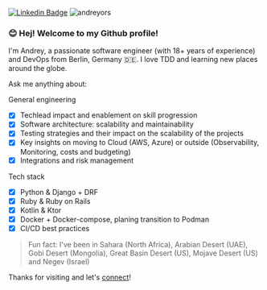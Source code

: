 [![Linkedin Badge](https://img.shields.io/badge/-andreyorsoev-blue?style=flat&logo=Linkedin&logoColor=white&link=https://www.linkedin.com/in/andreyorsoev/)](https://www.linkedin.com/in/andreyorsoev/)
<img
  src="https://komarev.com/ghpvc/?username=andreyors"
  alt="andreyors"
/>

### 😊 Hej! Welcome to my Github profile!

I'm Andrey, a passionate software engineer (with 18+ years of experience) and DevOps from Berlin, Germany 🇩🇪. I love TDD and learning new places around the globe.

Ask me anything about:

General engineering
- [x] Techlead impact and enablement on skill progression
- [x] Software architecture: scalability and maintainability
- [x] Testing strategies and their impact on the scalability of the projects
- [x] Key insights on moving to Cloud (AWS, Azure) or outside (Observability, Monitoring, costs and budgeting)
- [x] Integrations and risk management

Tech stack
- [x] Python & Django + DRF
- [x] Ruby & Ruby on Rails
- [x] Kotlin & Ktor
- [x] Docker + Docker-compose, planing transition to Podman
- [x] CI/CD best practices

> Fun fact: I've been in Sahara (North Africa), Arabian Desert (UAE), Gobi Desert (Mongolia), Great Basin Desert (US), Mojave Desert (US) and Negev (Israel)

Thanks for visiting and let's [connect](https://www.linkedin.com/in/andreyorsoev/)!


